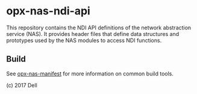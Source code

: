 # opx-nas-ndi-api
This repository contains the NDI API definitions of the network abstraction service (NAS). It provides header files that define data structures and prototypes used by the NAS modules to access NDI functions.

## Build
See [opx-nas-manifest](https://github.com/open-switch/opx-nas-manifest) for more information on common build tools.

(c) 2017 Dell

